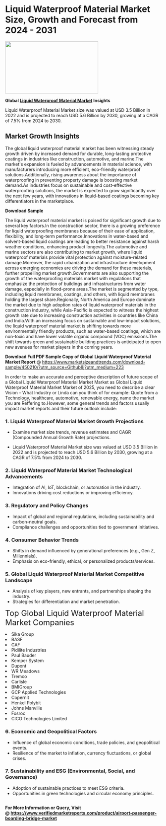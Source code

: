 <H1>Liquid Waterproof Material Market Size, Growth and Forecast from 2024 - 2031</H1><img class="aligncenter size-medium wp-image-584254" src="https://thirdeyenews.in/wp-content/uploads/2024/09/Global-Market-Research-300x168.jpeg" alt="" width="300" height="168" /><p><strong>Global&nbsp;<a href="https://www.marketsizeandtrends.com/download-sample/450210/?utm_source=Github8j?utm_medium=223">Liquid Waterproof Material Market</a> Insights</strong></p><p>Liquid Waterproof Material Market size was valued at USD 3.5 Billion in 2022 and is projected to reach USD 5.6 Billion by 2030, growing at a CAGR of 7.5% from 2024 to 2030.</p><p><h2>Market Growth Insights</h2> <p>The global liquid waterproof material market has been witnessing steady growth driven by increased demand for durable, long-lasting protective coatings in industries like construction, automotive, and marine.The market's expansion is fueled by advancements in material science, with manufacturers introducing more efficient, eco-friendly waterproof solutions.Additionally, rising awareness about the importance of waterproofing in preventing property damage is boosting market demand.As industries focus on sustainable and cost-effective waterproofing solutions, the market is expected to grow significantly over the next few years, with innovations in liquid-based coatings becoming key differentiators in the marketplace.</p> <p><strong>Download Sample</strong></p> <p>The liquid waterproof material market is poised for significant growth due to several key factors.In the construction sector, there is a growing preference for liquid waterproofing membranes because of their ease of application, flexibility, and long-term performance.Innovations in water-based and solvent-based liquid coatings are leading to better resistance against harsh weather conditions, enhancing product longevity.The automotive and marine sectors are also contributing to market growth, where liquid waterproof materials provide vital protection against moisture-related damage.Moreover, the rapid urbanization and infrastructure development across emerging economies are driving the demand for these materials, further propelling market growth.Governments are also supporting the growth of the waterproofing materials market with regulations that emphasize the protection of buildings and infrastructures from water damage, especially in flood-prone areas.The market is segmented by type, including liquid membranes, coatings, and others, with liquid membranes holding the largest share.Regionally, North America and Europe dominate the market due to high adoption rates of liquid waterproof materials in the construction industry, while Asia-Pacific is expected to witness the highest growth rate due to increasing construction activities in countries like China and India.With an increasing focus on sustainable and low-impact solutions, the liquid waterproof material market is shifting towards more environmentally friendly products, such as water-based coatings, which are non-toxic and have lower volatile organic compound (VOC) emissions.The shift towards green and sustainable building practices is anticipated to open new avenues for market players in the coming years.</p> <p><span class=""><strong>Download Full PDF Sample Copy of Global Liquid Waterproof Material Market Report</strong> @ <a href="https://www.marketsizeandtrends.com/download-sample/450210/?utm_source=Github8j?utm_medium=223" target="_blank">https://www.marketsizeandtrends.com/download-sample/450210/?utm_source=Github8j?utm_medium=223</a></span></p><p>In order to make an accurate and perceptive description of future scope of a Global&nbsp;Liquid Waterproof Material Market Market as Global&nbsp;Liquid Waterproof Material Market Market of 2025, you need to describe a clear Vision &ndash; What Industry or Linda can you think of for example: Quote from a Technology, healthcare, automotive, renewable energy, name the market you are Reffering to.However, some general trends and factors usually impact market reports and their future outlook include:</p><h3>1.&nbsp;<strong>Liquid Waterproof Material Market Growth Projections</strong></h3><ul><li>Examine market size trends, revenue estimates and CAGR (Compounded Annual Growth Rate) projections.</li><li><p>Liquid Waterproof Material Market size was valued at USD 3.5 Billion in 2022 and is projected to reach USD 5.6 Billion by 2030, growing at a CAGR of 7.5% from 2024 to 2030.</p></li></ul><h3>2.&nbsp;<strong>Liquid Waterproof Material Market Technological Advancements</strong></h3><ul><li>Integration of AI, IoT, blockchain, or automation in the industry.</li><li>Innovations driving cost reductions or improving efficiency.</li></ul><h3>3.&nbsp;<strong>Regulatory and Policy Changes</strong></h3><ul><li>Impact of global and regional regulations, including sustainability and carbon-neutral goals.</li><li>Compliance challenges and opportunities tied to government initiatives.</li></ul><h3>4.&nbsp;<strong>Consumer Behavior Trends</strong></h3><ul><li>Shifts in demand influenced by generational preferences (e.g., Gen Z, Millennials).</li><li>Emphasis on eco-friendly, ethical, or personalized products/services.</li></ul><h3>5.&nbsp;<strong>Global Liquid Waterproof Material Market Competitive Landscape</strong></h3><ul><li>Analysis of key players, new entrants, and partnerships shaping the industry.</li><li>Strategies for differentiation and market penetration.</li></ul><p data-pm-slice="1 1 []"><span style="color: inherit; font-family: inherit; font-size: 25px;">Top Global Liquid Waterproof Material Market Companies</span></p><div class="" data-test-id=""><p><li>Sika Group</li><li> BASF</li><li> GAF</li><li> Pidilite Industries</li><li> Paul Bauder</li><li> Kemper System</li><li> Dupont</li><li> WR Meadows</li><li> Tremco</li><li> Carlisle</li><li> BMIGroup</li><li> GCP Applied Technologies</li><li> Copernit</li><li> Henkel Polybit</li><li> Johns Manville</li><li> Fosroc</li><li> CICO Technologies Limited</li></p></div><h3>6.&nbsp;<strong>Economic and Geopolitical Factors</strong></h3><ul><li>Influence of global economic conditions, trade policies, and geopolitical events.</li><li>Resilience of the market to inflation, currency fluctuations, or global crises.</li></ul><h3>7.&nbsp;<strong>Sustainability and ESG (Environmental, Social, and Governance)</strong></h3><ul><li>Adoption of sustainable practices to meet ESG criteria.</li><li>Opportunities in green technologies and circular economy principles.</li></ul><h2><strong style="font-size: 14px;">For More Information or Query, Visit @&nbsp;</strong><a style="background-color: #ffffff; font-size: 14px;" href="https://www.marketsizeandtrends.com/report/liquid-waterproof-material-market/" target="_blank">https://www.verifiedmarketreports.com/product/airport-passenger-boarding-bridge-market</a></h2>